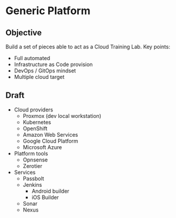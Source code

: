 # Generic Platform

## Objective

Build a set of pieces able to act as a Cloud Training Lab. Key points:

- Full automated
- Infrastructure as Code provision
- DevOps / GitOps mindset
- Multiple cloud target

## Draft

- Cloud providers
  - Proxmox (dev local workstation)
  - Kubernetes
  - OpenShift
  - Amazon Web Services
  - Google Cloud Platform
  - Microsoft Azure
- Platform tools
  - Opnsense
  - Zerotier
- Services
  - Passbolt
  - Jenkins
    - Android builder
    - iOS Builder
  - Sonar
  - Nexus

